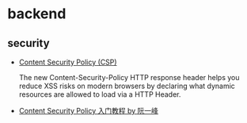 # backend

## security
- [Content Security Policy (CSP)](https://github.com/foundeo/content-security-policy.com/)

  The new Content-Security-Policy HTTP response header helps you reduce XSS risks on modern browsers by declaring what dynamic resources are allowed to load via a HTTP Header.

- [Content Security Policy 入门教程 by 阮一峰](http://www.ruanyifeng.com/blog/2016/09/csp.html)

